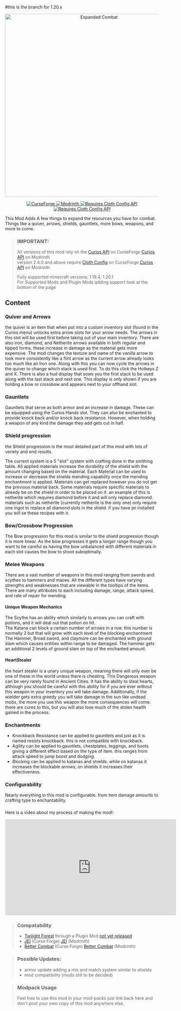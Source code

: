 #this is the branch for 1.20.x

<div style="text-align: center;">
<p>
    <img src="https://cdn-raw.modrinth.com/data/sElBpAJt/images/dc811bce5a70f2a240f411b8a945df54ec3c02a9.png" alt="Expanded Combat" width="600"/>
</p>
<p>
    <a href="https://www.curseforge.com/minecraft/mc-mods/expanded-combat" rel="noopener nofollow ugc">
        <img src="https://cdn.jsdelivr.net/npm/@intergrav/devins-badges@3/assets/cozy/available/curseforge_64h.png" alt="CurseForge">
    </a>
    <a href="https://modrinth.com/mod/expanded-combat" rel="noopener nofollow ugc">
        <img src="https://cdn.jsdelivr.net/npm/@intergrav/devins-badges@3/assets/cozy/available/modrinth_64h.png" alt="Modrinth">
    </a>
    <a href="https://modrinth.com/mod/cloth-config" rel="noopener nofollow ugc">
        <img src="https://cdn.jsdelivr.net/npm/@intergrav/devins-badges@3.1.2/assets/cozy/requires/cloth-config-api_64h.png" alt="Requires Cloth Config API">
    </a>
    <a href="https://www.curseforge.com/minecraft/mc-mods/expanded-combat" rel="noopener nofollow ugc">
        <img src="https://cdn.discordapp.com/attachments/844397409698185227/1152401406247047188/curios_api_64h.png" alt="Requires Cloth Config API">
    </a>
</p></div>


This Mod Adds A few things to expand the resources you have for combat. Things like a quiver, arrows, shields, 
gauntlets, more bows, weapons, and more to come.
> ### IMPORTANT:
> All versions of this mod rely on the [Curios API](https://www.curseforge.com/minecraft/mc-mods/curios) on CurseForge [Curios API](https://modrinth.com/mod/curios) on Modrinth \
> version 2.4.0 and above require [Cloth Config](https://www.curseforge.com/minecraft/mc-mods/cloth-config) on CurseForge [Curios API](https://modrinth.com/mod/cloth-config) on Modrinth
> 
> Fully supported minecraft versions: 1.19.4, 1.20.1 \
> For Supported Mods and Plugin Mods adding support look at the bottom of the page

## Content
### Quiver and Arrows
the quiver is an item that when put into a custom inventory slot (found in the Curios menu) unlocks extra arrow slots for your 
arrow needs. The arrows in this slot will be used first before taking out of your main inventory. There are also iron, 
diamond, and Netherite arrows available in both regular and tipped forms. these increase in damage as the material gets 
more expensive. The mod changes the texture and name of the vanilla arrow to look more consistently like a flint arrow 
as the current arrow already looks too much like an Iron one. Along with this you can now cycle the arrows in the quiver
to change which stack is used first. To do this click the Hotkeys Z and X. There is also a hud display that sows you the
first stack to be used along with the last stack and next one. This display is only shown if you are holding a bow or 
crossbow and appears next to your offhand slot.
### Gauntlets
Gauntlets that serve as both armor and an increase in damage. These can be equipped using the Curios Hands slot. 
They can also be enchanted to provide knock back and/or knock back resistance. However, when holding a weapon of any kind 
the damage they add gets cut in half.
### Shield progression
the Shield progression is the most detailed part of this mod with lots of veriety and end results.

The current system is a 5 "slot" system with crafting done in the smithing table. 
All applied materials increase the durability of the shield with the amount changing based on the material.
Each Material can be used to increase or decrease the shields mending capability once the mending enchantment is applied.
Materials can get replaced however you do not get the previous material back. Some materials require specific materials 
to already be on the shield in order to be placed on it. an example of this is netherite which requires diamond before 
it and will only replace diamond. materials such as netherite (currently netherite is the only one) only require one 
ingot to replace all diamond slots in the shield. if you have jei installed you will se these recipes with it.
### Bow/Crossbow Progression
The Bow progression for this mod is similar to the shield progression though it is more linear. 
As the bow progresses it gets a longer range though you want to be careful as having the bow unbalanced with different 
materials in each slot causes the bow to shoot suboptimally.

### Melee Weapons
There are a vast number of weapons in this mod ranging from swords and scythes to hammers and maces. All the different 
types have varying strengths and weaknesses that are viewable in the tooltips of the items. There are many attributes to 
each including damage, range, attack speed, and rate of repair for mending. 
#### Unique Weapon Mechanics
The Scythe has an ability which similarly to arrows you can craft with potions, and it will deal out that potion on hit. \
The Katana can block a certain number of arrows in a row. this number is normally 2 but that will grow with each level of the blocking enchantment \
The Hammer, Broad sword, and claymore can be enchanted with ground slam which causes entities within range to be damaged. The hammer gets an additional 2 levels of ground slam on top of the enchanted amount.
#### HeartStealer
the heart stealer is a unary unique weapon, meaning there will only ever be one of these in the world unless there is cheating. 
This Dangerous weapon can be very rarely found in Ancient Cities. It has the ability to steal hearts, although you should be careful with this ability
for if you are ever without this weapon in your inventory you will take damage. Additionally, if the wielder gets extra greedy you will take damage in the 
sun like undead mobs, the more you use this weapon the more consequences will come. there are cures to this, but you will also lose much of the stolen health gained in the process.

### Enchantments
- Knockback Resistance can be applied to gauntlets and just as it is named resists knockback. this is not compatible with knockback.
- Agility can be applied to gauntlets, chestplates, leggings, and boots giving a different effect based on the type of item. this ranges from attack speed to jump boost and dodging.
- Blocking can be applied to katanas and shields. while on katanas it increases the blockable arrows, on shields it increases their effectiveness.

### Configurability
Nearly everything in this mod is configurable. from item damage amounts to crafting type to enchantability.

###
Here is a video about my process of making the mod!:

<iframe width="560" height="315" src="https://www.youtube-nocookie.com/embed/l5xrhWNCOXQ" title="YouTube video player" frameborder="0" allow="accelerometer; clipboard-write; encrypted-media; gyroscope; picture-in-picture; web-share" allowfullscreen></iframe>


> ### Compatability
> - [Twilight Forest](https://www.curseforge.com/minecraft/mc-mods/the-twilight-forest) through a Plugin Mod [not yet released](https://www.curseforge.com/minecraft/mc-mods/ec-twilight-forest-compat)
> - [JEI](https://www.curseforge.com/minecraft/mc-mods/jei) (Curse Forge) [JEI](https://modrinth.com/mod/jei) (Modrinth)
> - [Better Combat](https://www.curseforge.com/minecraft/mc-mods/better-combat-by-daedelus) (Curse Forge) [Better Combat](https://modrinth.com/mod/better-combat) (Modrinth)

> ### Possible Updates:
> - armor update adding a mix and match system similar to shields
> - mod compatibility (mods still to be decided)

> ### Modpack Usage
> Feel free to use this mod in your mod-packs just link back here and don't post your own copy of this mod anywhere else.
